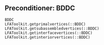 ## Preconditioner: BDDC

```@docs
BDDC
LFAToolkit.getprimalvertices(::BDDC)
LFAToolkit.getsubassembledvertices(::BDDC)
LFAToolkit.getinterfacevertices(::BDDC)
LFAToolkit.getinteriorvertices(::BDDC)
```
